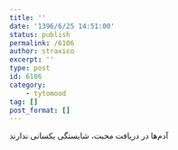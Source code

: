 ```yaml
---
title: ''
date: '1396/6/25 14:51:00'
status: publish
permalink: /6106
author: straxico
excerpt: ''
type: post
id: 6106
category:
    - tytomood
tag: []
post_format: []
---
```

‏آدم‌ها در دریافت محبت، شایستگی یکسانی ندارند